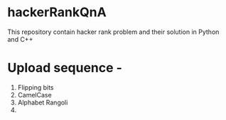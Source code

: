 # hackerRankQnA
This repository contain hacker rank problem and their solution in Python and C++ 


# Upload sequence -
  1. Flipping bits
  2. CamelCase
  3. Alphabet Rangoli
  4. 
